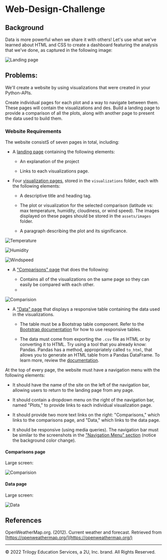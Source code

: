 # Web-Design-Challenge
## Background

Data is more powerful when we share it with others! Let's use what we've learned about HTML and CSS to create a dashboard featuring the analysis that we've done, as captured in the following image:

![Landing page](https://user-images.githubusercontent.com/100891182/181826113-bb8df3e2-a5bf-41a2-a2b9-9b8413165a35.jpeg)


## Problems:

We'll create a website by using visualizations that were created in your Python-APIs.

Create individual pages for each plot and a way to navigate between them. These pages will contain the visualizations and des. Build a landing page to provide a comparison of all the plots, along with another page to present the data used to build them.

### Website Requirements

The website consistS of seven pages in total, including:

* A [landing page](#landing-page) containing the following elements:

  * An explanation of the project

  * Links to each visualizations page. 

* Four [visualization pages](#visualization-pages), stored in the `visualizations` folder, each with the following elements:

  * A descriptive title and heading tag.

  * The plot or visualization for the selected comparison (latitude vs: max temperature, humidity, cloudiness, or wind speed). The images displayed on these pages should be stored in the `assets/images` folder.

  * A paragraph describing the plot and its significance.

![Temperature](https://user-images.githubusercontent.com/100891182/181826951-bada7460-a387-4f00-aaf3-99e2bdfa0188.jpeg)

![Humidity](https://user-images.githubusercontent.com/100891182/181827049-a4605f62-1f78-41c8-a73c-6c29a3b03108.jpeg)


![Windspeed](https://user-images.githubusercontent.com/100891182/181827082-2913d45e-89be-4074-8973-c940c14982a0.jpeg)





* A ["Comparisons" page](#comparisons-page) that does the following:

  * Contains all of the visualizations on the same page so they can easily be compared with each other.
  * 
![Comparision](https://user-images.githubusercontent.com/100891182/181827017-0a9935f3-7d5a-4f49-a7e6-4bd9759a9278.jpeg)

   
   
   
* A ["Data" page](#data-page) that displays a responsive table containing the data used in the visualizations.

  * The table must be a Bootstrap table component. Refer to the [Bootstrap documentation](https://getbootstrap.com/docs/4.3/content/tables/#responsive-tables) for how to use responsive tables. 

  * The data must come from exporting the `.csv` file as HTML or by converting it to HTML. Try using a tool that you already know: Pandas. Pandas has a method, appropriately called `to_html`, that allows you to generate an HTML table from a Pandas DataFrame. To learn more, review the [documentation](https://pandas.pydata.org/pandas-docs/version/0.17.0/generated/pandas.DataFrame.to_html.html).

At the top of every page, the website must have a navigation menu with the following elements:

* It should have the name of the site on the left of the navigation bar, allowing users to return to the landing page from any page.

* It should contain a dropdown menu on the right of the navigation bar, named "Plots," to provide links to each individual visualization page.

* It should provide two more text links on the right: "Comparisons," which links to the comparisons page, and "Data," which links to the data page.

* It should be responsive (using media queries). The navigation bar must be similar to the screenshots in the ["Navigation Menu" section](#navigation-menu) (notice the background color change).

#### <a id="comparisons-page"></a>Comparisons page

Large screen:

![Comparision](https://user-images.githubusercontent.com/100891182/181826285-7acb33ff-e64d-4fbf-8b76-898d73dcf083.jpeg)



#### <a id="data-page"></a>Data page

Large screen:

![Data](https://user-images.githubusercontent.com/100891182/181826340-1dd9dc74-cc84-493e-bb6c-2827a15c6280.jpeg)




## References

OpenWeatherMap.org. (2012). Сurrent weather and forecast. Retrieved from [https://openweathermap.org/](https://openweathermap.org/)

- - -

© 2022 Trilogy Education Services, a 2U, Inc. brand. All Rights Reserved.

